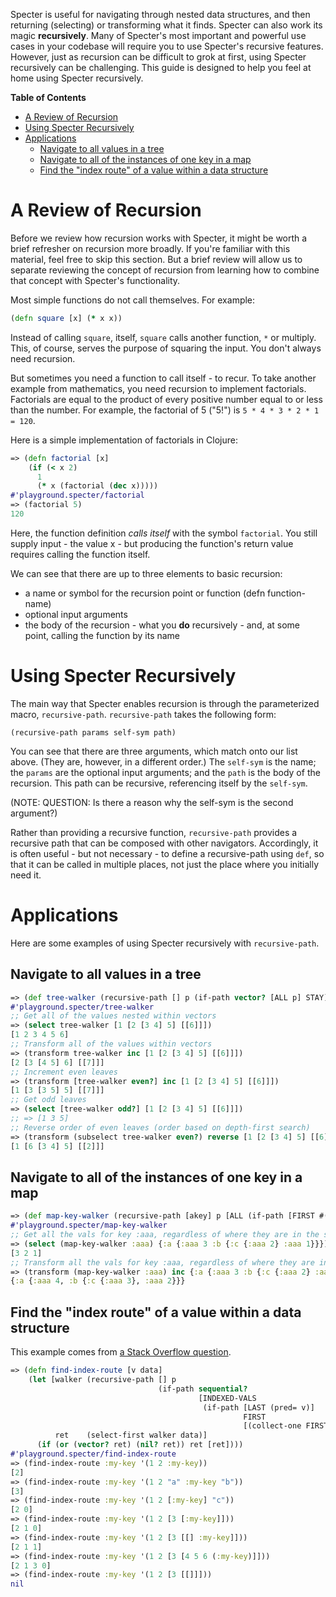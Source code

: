Specter is useful for navigating through nested data structures, and then returning (selecting) or transforming what it finds. Specter can also work its magic **recursively**. Many of Specter's most important and powerful use cases in your codebase will require you to use Specter's recursive features. However, just as recursion can be difficult to grok at first, using Specter recursively can be challenging. This guide is designed to help you feel at home using Specter recursively.

<!-- markdown-toc start - Don't edit this section. Run M-x markdown-toc-refresh-toc -->
**Table of Contents**

- [A Review of Recursion](#a-review-of-recursion)
- [Using Specter Recursively](#using-specter-recursively)
- [Applications](#applications)
	- [Navigate to all values in a tree](#navigate-to-all-values-in-a-tree)
	- [Navigate to all of the instances of one key in a map](#navigate-to-all-of-the-instances-of-one-key-in-a-map)
	- [Find the "index route" of a value within a data structure](#find-the-index-route-of-a-value-within-a-data-structure)

<!-- markdown-toc end -->

# A Review of Recursion

Before we review how recursion works with Specter, it might be worth a brief refresher on recursion more broadly. If you're familiar with this material, feel free to skip this section. But a brief review will allow us to separate reviewing the concept of recursion from learning how to combine that concept with Specter's functionality.

Most simple functions do not call themselves. For example:

```clojure
(defn square [x] (* x x))
```

Instead of calling `square`, itself, `square` calls another function, `*` or multiply. This, of course, serves the purpose of squaring the input. You don't always need recursion.

But sometimes you need a function to call itself - to recur. To take another example from mathematics, you need recursion to implement factorials. Factorials are equal to the product of every positive number equal to or less than the number. For example, the factorial of 5 ("5!") is `5 * 4 * 3 * 2 * 1 = 120`.

Here is a simple implementation of factorials in Clojure:

```clojure
=> (defn factorial [x]
	(if (< x 2)
	  1
	  (* x (factorial (dec x)))))
#'playground.specter/factorial
=> (factorial 5)
120
```

Here, the function definition *calls itself* with the symbol `factorial`. You still supply input - the value x - but producing the function's return value requires calling the function itself.

We can see that there are up to three elements to basic recursion:
  * a name or symbol for the recursion point or function (defn function-name)
  * optional input arguments
  * the body of the recursion - what you **do** recursively - and, at some point, calling the function by its name

# Using Specter Recursively

The main way that Specter enables recursion is through the parameterized macro, `recursive-path`. `recursive-path` takes the following form:

`(recursive-path params self-sym path)`

You can see that there are three arguments, which match onto our list above. (They are, however, in a different order.) The `self-sym` is the name; the `params` are the optional input arguments; and the `path` is the body of the recursion. This path can be recursive, referencing itself by the `self-sym`.

(NOTE: QUESTION: Is there a reason why the self-sym is the second argument?)

Rather than providing a recursive function, `recursive-path` provides a recursive path that can be composed with other navigators. Accordingly, it is often useful - but not necessary - to define a recursive-path using `def`, so that it can be called in multiple places, not just the place where you initially need it.

# Applications

Here are some examples of using Specter recursively with `recursive-path`.

## Navigate to all values in a tree

```clojure
=> (def tree-walker (recursive-path [] p (if-path vector? [ALL p] STAY)))
#'playground.specter/tree-walker
;; Get all of the values nested within vectors
=> (select tree-walker [1 [2 [3 4] 5] [[6]]])
[1 2 3 4 5 6]
;; Transform all of the values within vectors
=> (transform tree-walker inc [1 [2 [3 4] 5] [[6]]])
[2 [3 [4 5] 6] [[7]]]
;; Increment even leaves
=> (transform [tree-walker even?] inc [1 [2 [3 4] 5] [[6]]])
[1 [3 [3 5] 5] [[7]]]
;; Get odd leaves
=> (select [tree-walker odd?] [1 [2 [3 4] 5] [[6]]])
;; => [1 3 5]
;; Reverse order of even leaves (order based on depth-first search)
=> (transform (subselect tree-walker even?) reverse [1 [2 [3 4] 5] [[6]]])
[1 [6 [3 4] 5] [[2]]]
```

## Navigate to all of the instances of one key in a map

```clojure
=> (def map-key-walker (recursive-path [akey] p [ALL (if-path [FIRST #(= % akey)] LAST [LAST p])]))
#'playground.specter/map-key-walker
;; Get all the vals for key :aaa, regardless of where they are in the structure
=> (select (map-key-walker :aaa) {:a {:aaa 3 :b {:c {:aaa 2} :aaa 1}}})
[3 2 1]
;; Transform all the vals for key :aaa, regardless of where they are in the structure
=> (transform (map-key-walker :aaa) inc {:a {:aaa 3 :b {:c {:aaa 2} :aaa 1}}})
{:a {:aaa 4, :b {:c {:aaa 3}, :aaa 2}}}
```

## Find the "index route" of a value within a data structure

This example comes from [a Stack Overflow question](https://stackoverflow.com/questions/45764946/how-to-find-indexes-in-deeply-nested-data-structurevectors-and-lists-in-clojur).

```clojure
=> (defn find-index-route [v data]
	(let [walker (recursive-path [] p
								 (if-path sequential?
										  [INDEXED-VALS
										   (if-path [LAST (pred= v)]
													FIRST
													[(collect-one FIRST) LAST p])]))
		  ret    (select-first walker data)]
	  (if (or (vector? ret) (nil? ret)) ret [ret])))
#'playground.specter/find-index-route
=> (find-index-route :my-key '(1 2 :my-key))
[2]
=> (find-index-route :my-key '(1 2 "a" :my-key "b"))
[3]
=> (find-index-route :my-key '(1 2 [:my-key] "c"))
[2 0]
=> (find-index-route :my-key '(1 2 [3 [:my-key]]))
[2 1 0]
=> (find-index-route :my-key '(1 2 [3 [[] :my-key]]))
[2 1 1]
=> (find-index-route :my-key '(1 2 [3 [4 5 6 (:my-key)]]))
[2 1 3 0]
=> (find-index-route :my-key '(1 2 [3 [[]]]))
nil
```
